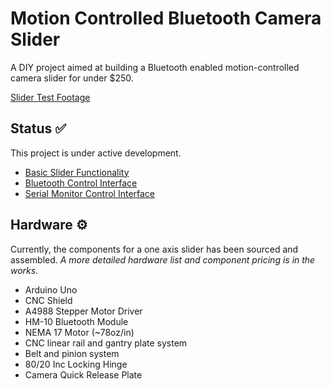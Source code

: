 # Motion Controlled Bluetooth Camera Slider

A DIY project aimed at building a Bluetooth enabled motion-controlled camera slider for under $250.

[Slider Test Footage](https://youtu.be/ap7EiZdusbA)

## Status ✅

This project is under active development.

- [Basic Slider Functionality](src/MocoSlider/MocoSlider.cpp)
- [Bluetooth Control Interface](src/moco_slider.ino)
- [Serial Monitor Control Interface](src/MocoSlider/examples/serial_control/serial_control.ino)

## Hardware ⚙️

Currently, the components for a one axis slider has been sourced and assembled. *A more detailed hardware list and component pricing is in the works.*

- Arduino Uno
- CNC Shield
- A4988 Stepper Motor Driver
- HM-10 Bluetooth Module
- NEMA 17 Motor (~78oz/in)
- CNC linear rail and gantry plate system
- Belt and pinion system
- 80/20 Inc Locking Hinge
- Camera Quick Release Plate
